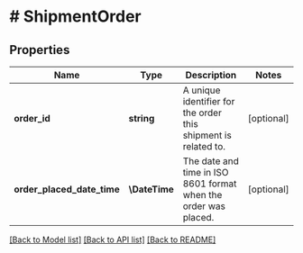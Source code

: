 # # ShipmentOrder

## Properties

Name | Type | Description | Notes
------------ | ------------- | ------------- | -------------
**order_id** | **string** | A unique identifier for the order this shipment is related to. | [optional]
**order_placed_date_time** | **\DateTime** | The date and time in ISO 8601 format when the order was placed. | [optional]

[[Back to Model list]](../../README.md#models) [[Back to API list]](../../README.md#endpoints) [[Back to README]](../../README.md)
